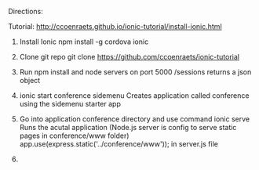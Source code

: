 Directions:

Tutorial: http://ccoenraets.github.io/ionic-tutorial/install-ionic.html

1) Install Ionic
  npm install -g cordova ionic

2) Clone git repo
  git clone https://github.com/ccoenraets/ionic-tutorial

3) Run npm install and node servers on port 5000
  /sessions returns a json object

4) ionic start conference sidemenu
  Creates application called conference using the sidemenu starter app

5) Go into application conference directory and use command ionic serve
  Runs the acutal application (Node.js server is config to serve static pages in conference/www folder) app.use(express.static('../conference/www')); in server.js file

6)
